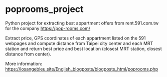 # poprooms_project
Python project for extracting best appartment offers from rent.591.com.tw for the company https://pop-rooms.com/


Extract price, GPS coordinates of each appartment listed on the 591 webpages and compute distance from Taipei city center and each MRT station and return best price and best location (closest MRT station, closest distance from center).

More information: https://losangebleu.site/English_blogposts/blogposts_html/poprooms.php
